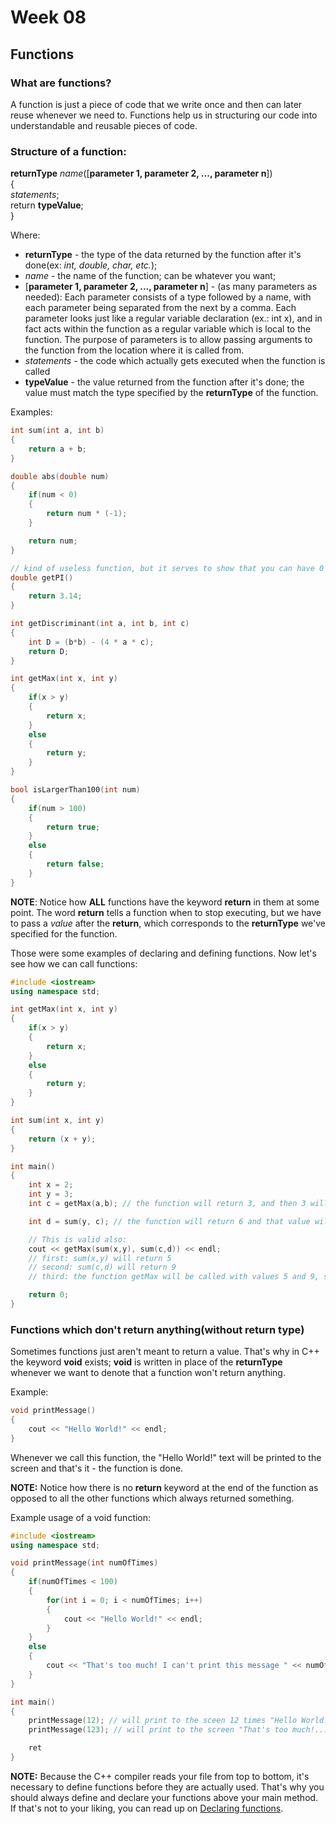 # Week 08
## Functions
### What are functions?
A function is just a piece of code that we write once and then can later reuse whenever we need to. Functions help us in structuring our code into understandable and reusable pieces of code.

### Structure of a function:
**returnType** *name*([**parameter 1, parameter 2, ..., parameter n**])<br/>
{   <br/>
    <i>statements</i>;
    <br/>
    return <b>typeValue</b>;
    <br/>
}

Where:
 * **returnType** - the type of the data returned by the function after it's done(ex: *int, double, char, etc.*);
 * *name* - the name of the function; can be whatever you want;
 * [**parameter 1, parameter 2, ..., parameter n**] - (as many parameters as needed): Each parameter consists of a type followed by a name, with each parameter being separated from the next by a comma. Each parameter looks just like a regular variable declaration (ex.: int x), and in fact acts within the function as a regular variable which is local to the function. The purpose of parameters is to allow passing arguments to the function from the location where it is called from.
 * *statements* - the code which actually gets executed when the function is called
 * **typeValue** - the value returned from the function after it's done; the value must match the type specified by the **returnType** of the function.

Examples:

```c++
int sum(int a, int b)
{
    return a + b;
}

double abs(double num)
{
    if(num < 0)
    {
        return num * (-1);
    }

    return num;
}

// kind of useless function, but it serves to show that you can have 0 parameters defined for a function
double getPI()
{
    return 3.14;
}

int getDiscriminant(int a, int b, int c)
{
    int D = (b*b) - (4 * a * c);
    return D;
}

int getMax(int x, int y)
{
    if(x > y)
    {
        return x;
    }
    else
    {
        return y;
    }
}

bool isLargerThan100(int num)
{
    if(num > 100)
    {
        return true;
    }
    else
    {
        return false;
    }
}
```

**NOTE**: Notice how **ALL** functions have the keyword **return** in them at some point. The word **return** tells a function when to stop executing, but we have to pass a *value* after the **return**, which corresponds to the **returnType** we've specified for the function.

Those were some examples of declaring and defining functions. Now let's see how we can call functions:

```c++
#include <iostream>
using namespace std;

int getMax(int x, int y)
{
    if(x > y)
    {
        return x;
    }
    else
    {
        return y;
    }
}

int sum(int x, int y)
{
    return (x + y);
}

int main()
{
    int x = 2;
    int y = 3;
    int c = getMax(a,b); // the function will return 3, and then 3 will be assigned to c

    int d = sum(y, c); // the function will return 6 and that value will be assigned to d

    // This is valid also:
    cout << getMax(sum(x,y), sum(c,d)) << endl;
    // first: sum(x,y) will return 5
    // second: sum(c,d) will return 9
    // third: the function getMax will be called with values 5 and 9, so the result will be 9 and that's what's going to get printed on the screen

    return 0;
}
```

### Functions which don't return anything(without return type)
Sometimes functions just aren't meant to return a value. That's why in C++ the keyword **void** exists; **void** is written in place of the **returnType** whenever we want to denote that a function won't return anything.

Example:
```c++
void printMessage()
{
    cout << "Hello World!" << endl;
}
```

Whenever we call this function, the "Hello World!" text will be printed to the screen and that's it - the function is done.

**NOTE:** Notice how there is no **return** keyword at the end of the function as opposed to all the other functions which always returned something.

Example usage of a void function:
```c++
#include <iostream>
using namespace std;

void printMessage(int numOfTimes)
{
    if(numOfTimes < 100)
    {
        for(int i = 0; i < numOfTimes; i++)
        {
            cout << "Hello World!" << endl;
        }
    }
    else
    {
        cout << "That's too much! I can't print this message " << numOfTimes << " times..." << endl;
    }
}

int main()
{
    printMessage(12); // will print to the sceen 12 times "Hello World!"
    printMessage(123); // will print to the screen "That's too much!...."

    ret
}
```

**NOTE:** Because the C++ compiler reads your file from top to bottom, it's necessary to define functions before they are actually used. That's why you should always define and declare your functions above your main method. If that's not to your liking, you can read up on [Declaring functions](http://www.cplusplus.com/doc/tutorial/functions/#declarations).
